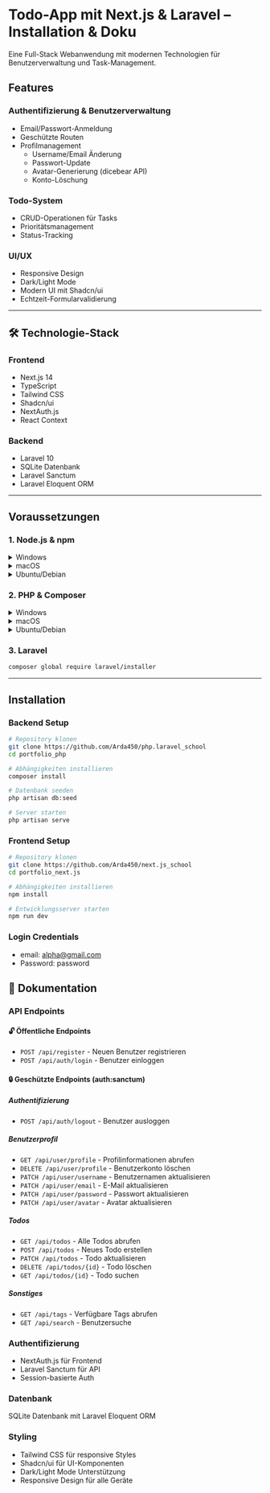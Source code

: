 # Todo-App mit Next.js & Laravel – Installation & Doku

Eine Full-Stack Webanwendung mit modernen Technologien für Benutzerverwaltung und Task-Management.

## Features

### Authentifizierung & Benutzerverwaltung

- Email/Passwort-Anmeldung
- Geschützte Routen
- Profilmanagement
  - Username/Email Änderung
  - Passwort-Update
  - Avatar-Generierung (dicebear API)
  - Konto-Löschung

### Todo-System

- CRUD-Operationen für Tasks
- Prioritätsmanagement
- Status-Tracking

### UI/UX

- Responsive Design
- Dark/Light Mode
- Modern UI mit Shadcn/ui
- Echtzeit-Formularvalidierung

---

## 🛠 Technologie-Stack

### Frontend

- Next.js 14
- TypeScript
- Tailwind CSS
- Shadcn/ui
- NextAuth.js
- React Context

### Backend

- Laravel 10
- SQLite Datenbank
- Laravel Sanctum
- Laravel Eloquent ORM

---

## Voraussetzungen

### 1. Node.js & npm

<details>
<summary>Windows</summary>

1. Node.js von [nodejs.org](https://nodejs.org/) herunterladen
2. Installer ausführen
3. Überprüfen:

```bash
node --version
npm --version
```

</details>

<details>
<summary>macOS</summary>

```bash
brew install node
```

</details>

<details>
<summary>Ubuntu/Debian</summary>

```bash
curl -fsSL https://deb.nodesource.com/setup_18.x | sudo -E bash -
sudo apt-get install -y nodejs
```

</details>

### 2. PHP & Composer

<details>
<summary>Windows</summary>

1. PHP von [windows.php.net](https://windows.php.net/download/)
2. Composer von [getcomposer.org](https://getcomposer.org/download/)
3. PHP zur PATH-Variable hinzufügen
</details>

<details>
<summary>macOS</summary>

```bash
brew install php
brew install composer
```

</details>

<details>
<summary>Ubuntu/Debian</summary>

```bash
sudo apt update
sudo apt install php8.1 php8.1-cli php8.1-common php8.1-sqlite3
sudo apt install composer
```

</details>

### 3. Laravel

```bash
composer global require laravel/installer
```

---

## Installation

### Backend Setup

```bash
# Repository klonen
git clone https://github.com/Arda450/php.laravel_school
cd portfolio_php

# Abhängigkeiten installieren
composer install

# Datenbank seeden
php artisan db:seed

# Server starten
php artisan serve
```

### Frontend Setup

```bash
# Repository klonen
git clone https://github.com/Arda450/next.js_school
cd portfolio_next.js

# Abhängigkeiten installieren
npm install

# Entwicklungsserver starten
npm run dev
```

### Login Credentials

- email: alpha@gmail.com
- Password: password

## 📖 Dokumentation

### API Endpoints

#### 🔓 Öffentliche Endpoints

- `POST /api/register` - Neuen Benutzer registrieren
- `POST /api/auth/login` - Benutzer einloggen

#### 🔒 Geschützte Endpoints (auth:sanctum)

##### Authentifizierung

- `POST /api/auth/logout` - Benutzer ausloggen

##### Benutzerprofil

- `GET /api/user/profile` - Profilinformationen abrufen
- `DELETE /api/user/profile` - Benutzerkonto löschen
- `PATCH /api/user/username` - Benutzernamen aktualisieren
- `PATCH /api/user/email` - E-Mail aktualisieren
- `PATCH /api/user/password` - Passwort aktualisieren
- `PATCH /api/user/avatar` - Avatar aktualisieren

##### Todos

- `GET /api/todos` - Alle Todos abrufen
- `POST /api/todos` - Neues Todo erstellen
- `PATCH /api/todos` - Todo aktualisieren
- `DELETE /api/todos/{id}` - Todo löschen
- `GET /api/todos/{id}` - Todo suchen

##### Sonstiges

- `GET /api/tags` - Verfügbare Tags abrufen
- `GET /api/search` - Benutzersuche

### Authentifizierung

- NextAuth.js für Frontend
- Laravel Sanctum für API
- Session-basierte Auth

### Datenbank

SQLite Datenbank mit Laravel Eloquent ORM

### Styling

- Tailwind CSS für responsive Styles
- Shadcn/ui für UI-Komponenten
- Dark/Light Mode Unterstützung
- Responsive Design für alle Geräte
